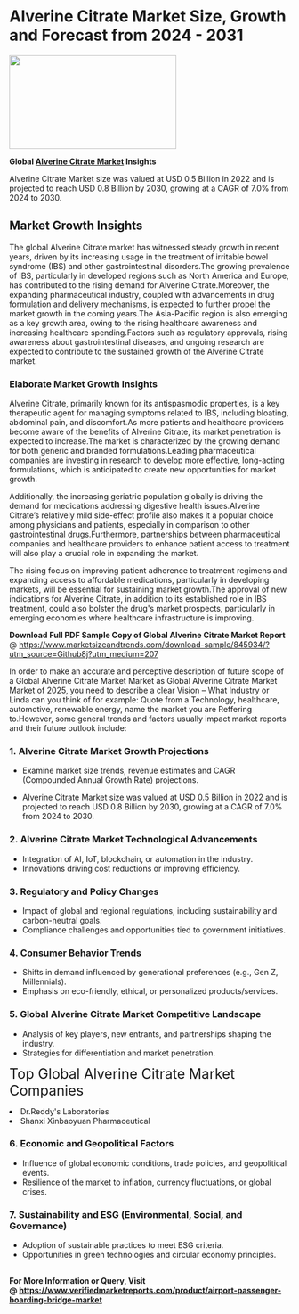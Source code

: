 <H1>Alverine Citrate Market Size, Growth and Forecast from 2024 - 2031</H1><img class="aligncenter size-medium wp-image-584254" src="https://thirdeyenews.in/wp-content/uploads/2024/09/Global-Market-Research-300x168.jpeg" alt="" width="300" height="168" /><p><strong>Global&nbsp;<a href="https://www.marketsizeandtrends.com/download-sample/845934/?utm_source=Github8j?utm_medium=207">Alverine Citrate Market</a> Insights</strong></p><p>Alverine Citrate Market size was valued at USD 0.5 Billion in 2022 and is projected to reach USD 0.8 Billion by 2030, growing at a CAGR of 7.0% from 2024 to 2030.</p><p><h2>Market Growth Insights</h2> <p>The global Alverine Citrate market has witnessed steady growth in recent years, driven by its increasing usage in the treatment of irritable bowel syndrome (IBS) and other gastrointestinal disorders.The growing prevalence of IBS, particularly in developed regions such as North America and Europe, has contributed to the rising demand for Alverine Citrate.Moreover, the expanding pharmaceutical industry, coupled with advancements in drug formulation and delivery mechanisms, is expected to further propel the market growth in the coming years.The Asia-Pacific region is also emerging as a key growth area, owing to the rising healthcare awareness and increasing healthcare spending.Factors such as regulatory approvals, rising awareness about gastrointestinal diseases, and ongoing research are expected to contribute to the sustained growth of the Alverine Citrate market.</p> <h3>Elaborate Market Growth Insights</h3> <p>Alverine Citrate, primarily known for its antispasmodic properties, is a key therapeutic agent for managing symptoms related to IBS, including bloating, abdominal pain, and discomfort.As more patients and healthcare providers become aware of the benefits of Alverine Citrate, its market penetration is expected to increase.The market is characterized by the growing demand for both generic and branded formulations.Leading pharmaceutical companies are investing in research to develop more effective, long-acting formulations, which is anticipated to create new opportunities for market growth.</p> <p>Additionally, the increasing geriatric population globally is driving the demand for medications addressing digestive health issues.Alverine Citrate’s relatively mild side-effect profile also makes it a popular choice among physicians and patients, especially in comparison to other gastrointestinal drugs.Furthermore, partnerships between pharmaceutical companies and healthcare providers to enhance patient access to treatment will also play a crucial role in expanding the market.</p> <p>The rising focus on improving patient adherence to treatment regimens and expanding access to affordable medications, particularly in developing markets, will be essential for sustaining market growth.The approval of new indications for Alverine Citrate, in addition to its established role in IBS treatment, could also bolster the drug's market prospects, particularly in emerging economies where healthcare infrastructure is improving.</p> <p><span class=""><strong>Download Full PDF Sample Copy of Global Alverine Citrate Market Report</strong> @ <a href="https://www.marketsizeandtrends.com/download-sample/845934/?utm_source=Github8j?utm_medium=207" target="_blank">https://www.marketsizeandtrends.com/download-sample/845934/?utm_source=Github8j?utm_medium=207</a></span></p><p>In order to make an accurate and perceptive description of future scope of a Global&nbsp;Alverine Citrate Market Market as Global&nbsp;Alverine Citrate Market Market of 2025, you need to describe a clear Vision &ndash; What Industry or Linda can you think of for example: Quote from a Technology, healthcare, automotive, renewable energy, name the market you are Reffering to.However, some general trends and factors usually impact market reports and their future outlook include:</p><h3>1.&nbsp;<strong>Alverine Citrate Market Growth Projections</strong></h3><ul><li>Examine market size trends, revenue estimates and CAGR (Compounded Annual Growth Rate) projections.</li><li><p>Alverine Citrate Market size was valued at USD 0.5 Billion in 2022 and is projected to reach USD 0.8 Billion by 2030, growing at a CAGR of 7.0% from 2024 to 2030.</p></li></ul><h3>2.&nbsp;<strong>Alverine Citrate Market Technological Advancements</strong></h3><ul><li>Integration of AI, IoT, blockchain, or automation in the industry.</li><li>Innovations driving cost reductions or improving efficiency.</li></ul><h3>3.&nbsp;<strong>Regulatory and Policy Changes</strong></h3><ul><li>Impact of global and regional regulations, including sustainability and carbon-neutral goals.</li><li>Compliance challenges and opportunities tied to government initiatives.</li></ul><h3>4.&nbsp;<strong>Consumer Behavior Trends</strong></h3><ul><li>Shifts in demand influenced by generational preferences (e.g., Gen Z, Millennials).</li><li>Emphasis on eco-friendly, ethical, or personalized products/services.</li></ul><h3>5.&nbsp;<strong>Global Alverine Citrate Market Competitive Landscape</strong></h3><ul><li>Analysis of key players, new entrants, and partnerships shaping the industry.</li><li>Strategies for differentiation and market penetration.</li></ul><p data-pm-slice="1 1 []"><span style="color: inherit; font-family: inherit; font-size: 25px;">Top Global Alverine Citrate Market Companies</span></p><div class="" data-test-id=""><p><li>Dr.Reddy's Laboratories</li><li> Shanxi Xinbaoyuan Pharmaceutical</li></p></div><h3>6.&nbsp;<strong>Economic and Geopolitical Factors</strong></h3><ul><li>Influence of global economic conditions, trade policies, and geopolitical events.</li><li>Resilience of the market to inflation, currency fluctuations, or global crises.</li></ul><h3>7.&nbsp;<strong>Sustainability and ESG (Environmental, Social, and Governance)</strong></h3><ul><li>Adoption of sustainable practices to meet ESG criteria.</li><li>Opportunities in green technologies and circular economy principles.</li></ul><h2><strong style="font-size: 14px;">For More Information or Query, Visit @&nbsp;</strong><a style="background-color: #ffffff; font-size: 14px;" href="https://www.marketsizeandtrends.com/report/alverine-citrate-market/" target="_blank">https://www.verifiedmarketreports.com/product/airport-passenger-boarding-bridge-market</a></h2>
